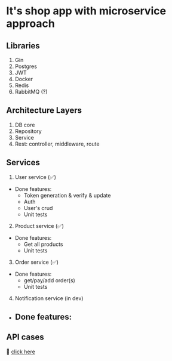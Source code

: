 # It's shop app with microservice approach 

## Libraries
1. Gin
2. Postgres
3. JWT
4. Docker
5. Redis
6. RabbitMQ (?)

## Architecture Layers
1. DB core
2. Repository
3. Service
4. Rest: controller, middleware, route

## Services
1. User service (✅)
- Done features: 
  - Token generation & verify & update
  - Auth
  - User's crud
  - Unit tests
2. Product service (✅)
- Done features: 
  - Get all products
  - Unit tests
3. Order service (✅)
- Done features: 
  - get/pay/add order(s)
  - Unit tests
4. Notification service (in dev)
- Done features: 
  -

## API cases
:pushpin: [click here](https://www.postman.com/santaasus/my-workspace/collection/1934442-4f0e4ed8-288a-4540-b2d2-736655eec6f4)


